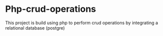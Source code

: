 # Php-crud-operations
This project is build using php to perform crud operations by integrating a relational database (postgre)
